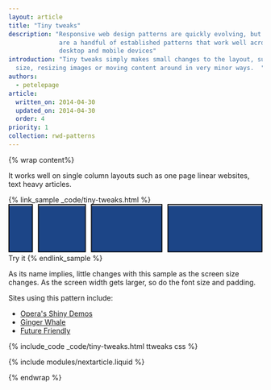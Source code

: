 ```yaml
---
layout: article
title: "Tiny tweaks"
description: "Responsive web design patterns are quickly evolving, but there
              are a handful of established patterns that work well across the
              desktop and mobile devices"
introduction: "Tiny tweaks simply makes small changes to the layout, such as adjusting font
  size, resizing images or moving content around in very minor ways.  "
authors:
  - petelepage
article:
  written_on: 2014-04-30
  updated_on: 2014-04-30
  order: 4
priority: 1
collection: rwd-patterns
---
```


{% wrap content%}

It works well on single column layouts such as one page linear websites, text
heavy articles.

{% link_sample _code/tiny-tweaks.html %}
  <img src="imgs/tiny-tweaks.svg">
  Try it
{% endlink_sample %}

As its name implies, little changes with this sample as the screen size changes.
As the screen width gets larger, so do the font size and padding.

Sites using this pattern include:

 * [Opera's Shiny Demos](http://shinydemos.com/)
 * [Ginger Whale](http://gingerwhale.com/)
 * [Future Friendly](http://futurefriendlyweb.com/)

{% include_code _code/tiny-tweaks.html ttweaks css %}

{% include modules/nextarticle.liquid %}

{% endwrap %}
